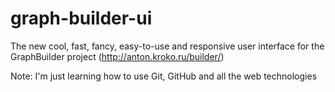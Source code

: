 graph-builder-ui
================

The new cool, fast, fancy, easy-to-use and responsive user interface for the GraphBuilder project (http://anton.kroko.ru/builder/)

Note: I'm just learning how to use Git, GitHub and all the web technologies
